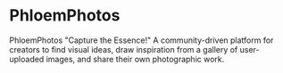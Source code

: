 # PhloemPhotos
PhloemPhotos  "Capture the Essence!"  A community-driven platform for creators to find visual ideas, draw inspiration from a gallery of user-uploaded images, and share their own photographic work.
